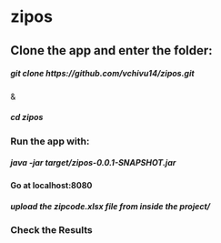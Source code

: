 # zipos
<h2> Clone the app and enter the folder:</h2> 
<h5> git clone https://github.com/vchivu14/zipos.git</h5> & <h5>cd zipos</h5>
<h3> Run the app with:</h3>
<h5> java -jar target/zipos-0.0.1-SNAPSHOT.jar</h5>
<h4> Go at localhost:8080</h3> 
<h5> upload the <b>zipcode.xlsx<b> file from inside the project/</h5>
<h3> Check the Results</h3>
